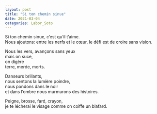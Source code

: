 ```yaml
---
layout: post
title: "Si ton chemin sinue"
date: 2021-03-04
categories: Labor_Soto
---
```


Si ton chemin sinue, c’est qu’il t’aime.  
Nous ajoutons: entre les nerfs et le cœur, le défi est de croire sans vision.

Nous les vers, avançons sans yeux  
mais on suce,  
on digère  
terre, merde, morts.

Danseurs brillants,  
nous sentons la lumière poindre,  
nous pondons dans le noir  
et dans l’ombre nous murmurons des histoires.

Peigne, brosse, fard, crayon,  
je te lécherai le visage comme on coiffe un blafard.
